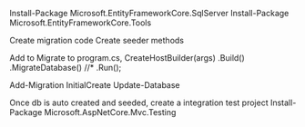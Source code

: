 
Install-Package Microsoft.EntityFrameworkCore.SqlServer
Install-Package Microsoft.EntityFrameworkCore.Tools

Create migration code
Create seeder methods

Add to Migrate to program.cs, 
            CreateHostBuilder(args)
                .Build()
                .MigrateDatabase() //*
                .Run();

Add-Migration InitialCreate
Update-Database

Once db is auto created and seeded, create a integration test project
Install-Package Microsoft.AspNetCore.Mvc.Testing
